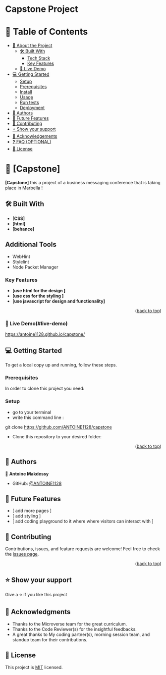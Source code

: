 <a name="Capstone-project"></a>

  <h1><b>Capstone Project</b></h1>

</div>

# 📗 Table of Contents

- [📖 About the Project](#about-project)
  - [🛠 Built With](#built-with)
    - [Tech Stack](#tech-stack)
    - [Key Features](#key-features)
  - [🚀 Live Demo](#live-demo)
- [💻 Getting Started](#getting-started)
  - [Setup](#setup)
  - [Prerequisites](#prerequisites)
  - [Install](#install)
  - [Usage](#usage)
  - [Run tests](#run-tests)
  - [Deployment](#triangular_flag_on_post-deployment)
- [👥 Authors](#authors)
- [🔭 Future Features](#future-features)
- [🤝 Contributing](#contributing)
- [⭐️ Show your support](#support)
- [🙏 Acknowledgements](#acknowledgements)
- [❓ FAQ (OPTIONAL)](#faq)
- [📝 License](#license)

# 📖 [Capstone] <a name="about-project"></a>

**[Capstone]**  this a project of a business messaging conference that is taking place in Marbella !

## 🛠 Built With <a name="built-with"></a>

- **[CSS]**
- **[html]**
- **[behance]**

## Additional Tools

- WebHint
- Stylelint
- Node Packet Manager
### Key Features <a name="key-features"></a>

- **[use html for the design ]**
- **[use css for the styling ]**
- **[use javascript for design and functionality]**
<p align="right">(<a href="#readme-top">back to top</a>)</p>

### 🚀 Live Demo(#live-demo)
https://antoine1128.github.io/capstone/
## 💻 Getting Started <a name="getting-started"></a>

To get a local copy up and running, follow these steps.

### Prerequisites

In order to clone this project you need:
 ### Setup
-  go to your terminal 
- write this command line : 

git clone https://github.com/ANTOINE1128/capstone 

- Clone this repository to your desired folder:

<p align="right">(<a href="#readme-top">back to top</a>)</p>

## 👥 Authors <a name="authors"></a>

👤 
 **Antoine Makdessy**

- GitHub: [@ANTOINE1128](https://github.com/ANTOINE1128)

## 🔭 Future Features <a name="future-features"></a>

- [ add more pages ] 
- [ add styling ]
- [ add coding playground to it where where visitors can interact with ]

## 🤝 Contributing <a name="contributing"></a>

Contributions, issues, and feature requests are welcome!
Feel free to check the [issues page](https://github.com/ANTOINE1128/portfolio-setup/issues).

<p align="right">(<a href="#readme-top">back to top</a>)</p>



## ⭐️ Show your support <a name="support"></a>

Give a ⭐️ if you like this project 


## 🙏 Acknowledgments <a name="acknowledgements"></a>
- Thanks to the Microverse team for the great curriculum.
- Thanks to the Code Reviewer(s) for the insightful feedbacks.
- A great thanks to My coding partner(s), morning session team, and standup team for their contributions.


## 📝 License <a name="license"></a>

This project is [MIT](./LICENSE) licensed.
